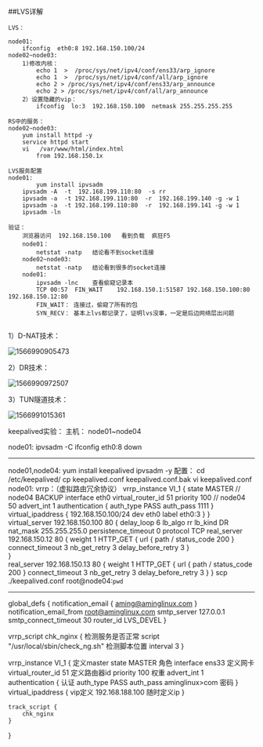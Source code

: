 ##LVS详解

```
LVS：

node01:
	ifconfig  eth0:8 192.168.150.100/24
node02~node03:
	1)修改内核：
		echo 1  >  /proc/sys/net/ipv4/conf/ens33/arp_ignore 
		echo 1  >  /proc/sys/net/ipv4/conf/all/arp_ignore 
		echo 2 > /proc/sys/net/ipv4/conf/ens33/arp_announce 
		echo 2 > /proc/sys/net/ipv4/conf/all/arp_announce 
	2）设置隐藏的vip：
		ifconfig  lo:3  192.168.150.100  netmask 255.255.255.255
		
RS中的服务：
node02~node03:
	yum install httpd -y
	service httpd start
	vi   /var/www/html/index.html
		from 192.168.150.1x

LVS服务配置
node01:
		yum install ipvsadm 
	ipvsadm -A  -t  192.168.199.110:80  -s rr
	ipvsadm -a  -t 192.168.199.110:80  -r  192.168.199.140 -g -w 1
	ipvsadm -a  -t 192.168.199.110:80  -r  192.168.199.141 -g -w 1
	ipvsadm -ln

验证：
	浏览器访问  192.168.150.100   看到负载  疯狂F5
	node01：
		netstat -natp   结论看不到socket连接
	node02~node03:
		netstat -natp   结论看到很多的socket连接
	node01:
		ipvsadm -lnc    查看偷窥记录本
		TCP 00:57  FIN_WAIT    192.168.150.1:51587 192.168.150.100:80 192.168.150.12:80
		FIN_WAIT： 连接过，偷窥了所有的包
		SYN_RECV： 基本上lvs都记录了，证明lvs没事，一定是后边网络层出问题
	
```


1）D-NAT技术：

![1566990905473](D:\idea-workspace\project\SpringBootMVC\src\main\resources\others\assets\1566990905473.png)



2）DR技术：

![1566990972507](D:\idea-workspace\project\SpringBootMVC\src\main\resources\others\assets\1566990972507.png)



3）TUN隧道技术：

![1566991015361](D:\idea-workspace\project\SpringBootMVC\src\main\resources\others\assets\1566991015361.png)


keepalived实验：
主机： node01~node04

node01:
	ipvsadm -C
	ifconfig eth0:8 down

----------------------------
node01,node04:
	yum install keepalived ipvsadm -y
	配置：
		cd  /etc/keepalived/
		cp keepalived.conf keepalived.conf.bak
		vi keepalived.conf
			node01:
			vrrp：（虚拟路由冗余协议）
				vrrp_instance VI_1 {
					state MASTER         //  node04  BACKUP
					interface eth0
					virtual_router_id 51
					priority 100		 //	 node04	 50
					advert_int 1
					authentication {
						auth_type PASS
						auth_pass 1111
					}
					virtual_ipaddress {
						192.168.150.100/24 dev eth0 label  eth0:3
					}
				}
			virtual_server 192.168.150.100 80 {
				delay_loop 6
				lb_algo rr
				lb_kind DR
				nat_mask 255.255.255.0
				persistence_timeout 0
				protocol TCP
				real_server 192.168.150.12 80 {
					weight 1
					HTTP_GET {
						url {
						  path /
						  status_code 200
						}
						connect_timeout 3
						nb_get_retry 3
						delay_before_retry 3
					}   
				}       
				real_server 192.168.150.13 80 {
					weight 1
					HTTP_GET {
						url {
						  path /
						  status_code 200
						}
						connect_timeout 3
						nb_get_retry 3
						delay_before_retry 3
					}
				}
			scp  ./keepalived.conf  root@node04:`pwd`


--------------------------------------------------------

global_defs {
   notification_email {
     aming@aminglinux.com
   }
   notification_email_from root@aminglinux.com
   smtp_server 127.0.0.1
   smtp_connect_timeout 30
   router_id LVS_DEVEL
}

vrrp_script chk_nginx {                        检测服务是否正常
    script "/usr/local/sbin/check_ng.sh"       检测脚本位置
    interval 3
}

vrrp_instance VI_1 {                           定义master
    state MASTER                               角色
    interface ens33                            定义网卡
    virtual_router_id 51                       定义路由器id
    priority 100                               权重
    advert_int 1   
    authentication {                           认证
        auth_type PASS 
        auth_pass aminglinux>com               密码
    }
    virtual_ipaddress {                        vip定义
        192.168.188.100                        随时定义ip
    }

    track_script {
        chk_nginx
    }

}
	